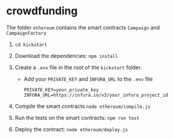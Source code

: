# crowdfunding
The folder `ethereum` contains the smart contracts `Campaign` and `CampaignFactory`

1. `cd kickstart`

2. Download the dependencies: `npm install`

3. Create a `.env` file in the root of the `kickstart` folder. 
    - Add your `PRIVATE_KEY` and `INFURA_URL` to the `.env` file
        ```
        PRIVATE_KEY=your_private_key
        INFURA_URL=https://infura.io/v3/your_infura_project_id
        ```

4. Compile the smart contracts `node ethereum/compile.js`

5. Run the tests on the smart contracts: `npm run test`

6. Deploy the contract: `node ethereum/deploy.js`